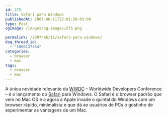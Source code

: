 ```yaml
---
id: 275
title: Safari para Windows
publishedAt: 2007-06-11T22:01:20-03:00
type: Post
ogImage: /images/og-images/275.png

permalink: /2007/06/11/safari-para-windows/
dsq_thread_id:
  - "1000137354"
categories:
  - browser
  - mac
tags:
  - browser
  - mac
---
```

A única novidade relevante da [WWDC](http://developer.apple.com/wwdc/) – Worldwide Developers Conference – é o lançamento do [Safari](http://www.apple.com/safari/) para Windows. O Safari é o browser padrão que vem no Mac OS e a agora a Apple invade o quintal do Windows com um browser rápido, minimalista e que dá ao usuários de PCs o gostinho de experimentar as vantagens de um Mac.
